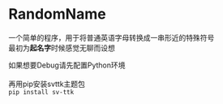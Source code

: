 # RandomName
一个简单的程序，用于将普通英语字母转换成一串形近的特殊符号 <br />
最初为**起名字**时候感觉无聊而设想<br />

如果想要Debug请先配置Python环境<br /><br />
再用pip安装svttk主题包<br />
```pip install sv-ttk```
